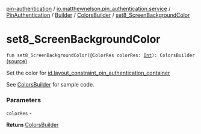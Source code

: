 [pin-authentication](../../../../index.md) / [io.matthewnelson.pin_authentication.service](../../../index.md) / [PinAuthentication](../../index.md) / [Builder](../index.md) / [ColorsBuilder](index.md) / [set8_ScreenBackgroundColor](./set8_-screen-background-color.md)

# set8_ScreenBackgroundColor

`fun set8_ScreenBackgroundColor(@ColorRes colorRes: `[`Int`](https://kotlinlang.org/api/latest/jvm/stdlib/kotlin/-int/index.html)`): ColorsBuilder` [(source)](https://github.com/05nelsonm/pin-authentication/blob/master/pin-authentication/src/main/java/io/matthewnelson/pin_authentication/service/PinAuthentication.kt#L412)

Set the color for [id.layout_constraint_pin_authentication_container](#)

See [ColorsBuilder](index.md) for sample code.

### Parameters

`colorRes` -

**Return**
[ColorsBuilder](index.md)

